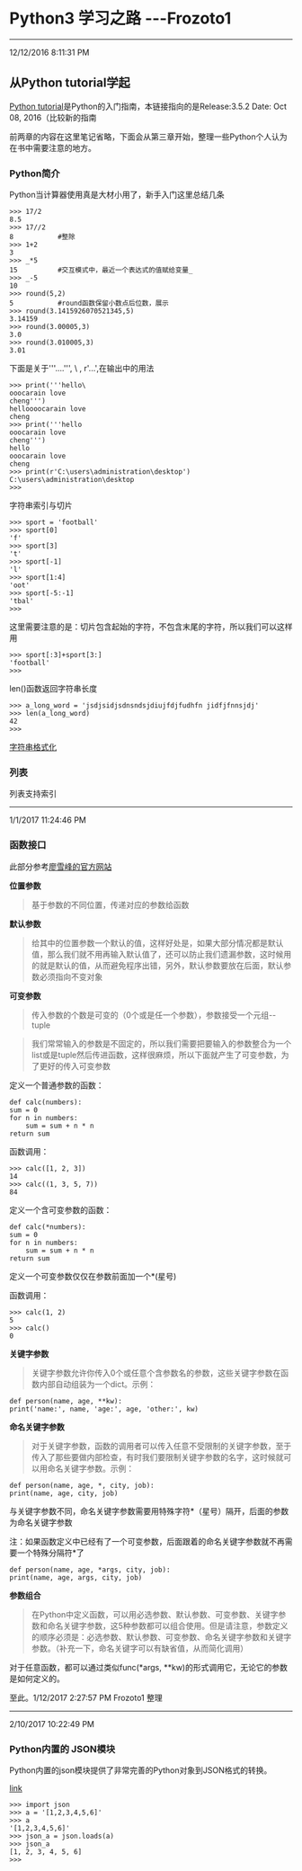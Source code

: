 # Python3 学习之路   ---Frozoto1
---
12/12/2016 8:11:31 PM 
## 从Python tutorial学起 ##
[Python tutorial](http://www.pythondoc.com/pythontutorial3)是Python的入门指南，本链接指向的是Release:3.5.2 Date:	Oct 08, 2016（比较新的指南

前两章的内容在这里笔记省略，下面会从第三章开始，整理一些Python个人认为在书中需要注意的地方。	

### Python简介 ###
Python当计算器使用真是大材小用了，新手入门这里总结几条


	>>> 17/2
	8.5			
	>>> 17//2
	8			#整除
	>>> 1+2
	3
	>>> _*5
	15			#交互模式中，最近一个表达式的值赋给变量_ 
	>>> _-5
	10
	>>> round(5,2)
	5			#round函数保留小数点后位数，展示
	>>> round(3.1415926070521345,5)
	3.14159
	>>> round(3.00005,3)
	3.0
	>>> round(3.010005,3)
	3.01
下面是关于'''....''', \ , r'...',在输出中的用法	

   
	>>> print('''hello\
	ooocarain love
	cheng''')
	helloooocarain love
	cheng
	>>> print('''hello
	ooocarain love
	cheng''')
	hello
	ooocarain love
	cheng
	>>> print(r'C:\users\administration\desktop')
	C:\users\administration\desktop
	>>> 

字符串索引与切片

	
	>>> sport = 'football'
	>>> sport[0]
	'f'
	>>> sport[3]
	't'
	>>> sport[-1]
	'l'
	>>> sport[1:4]
	'oot'
	>>> sport[-5:-1]
	'tbal'
	>>> 

这里需要注意的是：切片包含起始的字符，不包含末尾的字符，所以我们可以这样用

	>>> sport[:3]+sport[3:]
	'football'
	>>> 

len()函数返回字符串长度

	>>> a_long_word = 'jsdjsidjsdnsndsjdiujfdjfudhfn jidfjfnnsjdj'
	>>> len(a_long_word)
	42
	>>> 
[字符串格式化](https://docs.python.org/3/library/stdtypes.html#str.format)
### 列表 ###
列表支持索引		

---
1/1/2017 11:24:46 PM 

### 函数接口 ###

此部分参考[廖雪峰的官方网站](http://www.liaoxuefeng.com/wiki/0014316089557264a6b348958f449949df42a6d3a2e542c000/001431752945034eb82ac80a3e64b9bb4929b16eeed1eb9000)

**位置参数**	
>基于参数的不同位置，传递对应的参数给函数
>	

**默认参数**
>给其中的位置参数一个默认的值，这样好处是，如果大部分情况都是默认值，那么我们就不用再输入默认值了，还可以防止我们遗漏参数，这时候用的就是默认的值，从而避免程序出错，另外，默认参数要放在后面，默认参数必须指向不变对象

**可变参数**
> 传入参数的个数是可变的（0个或是任一个参数），参数接受一个元组--tuple


> 我们常常输入的参数是不固定的，所以我们需要把要输入的参数整合为一个list或是tuple然后传进函数，这样很麻烦，所以下面就产生了可变参数，为了更好的传入可变参数

定义一个普通参数的函数：		

	def calc(numbers):
    sum = 0
    for n in numbers:
        sum = sum + n * n
    return sum
函数调用：

	>>> calc([1, 2, 3])
	14
	>>> calc((1, 3, 5, 7))
	84
定义一个含可变参数的函数：	

	def calc(*numbers):
    sum = 0
    for n in numbers:
        sum = sum + n * n
    return sum
定义一个可变参数仅仅在参数前面加一个*(星号)		

函数调用：	

	>>> calc(1, 2)
	5
	>>> calc()
	0
**关键字参数**	
> 关键字参数允许你传入0个或任意个含参数名的参数，这些关键字参数在函数内部自动组装为一个dict。示例：

    def person(name, age, **kw):
    print('name:', name, 'age:', age, 'other:', kw)

**命名关键字参数**
> 对于关键字参数，函数的调用者可以传入任意不受限制的关键字参数，至于传入了那些要做内部检查，有时我们要限制关键字参数的名字，这时候就可以用命名关键字参数。示例：

    def person(name, age, *, city, job):
    print(name, age, city, job)

与关键字参数不同，命名关键字参数需要用特殊字符*（星号）隔开，后面的参数为命名关键字参数

注：如果函数定义中已经有了一个可变参数，后面跟着的命名关键字参数就不再需要一个特殊分隔符*了

    def person(name, age, *args, city, job):
    print(name, age, args, city, job)

**参数组合**	
> 在Python中定义函数，可以用必选参数、默认参数、可变参数、关键字参数和命名关键字参数，这5种参数都可以组合使用。但是请注意，参数定义的顺序必须是：必选参数、默认参数、可变参数、命名关键字参数和关键字参数。（补充一下，命名关键字可以有缺省值，从而简化调用）


对于任意函数，都可以通过类似func(*args, **kw)的形式调用它，无论它的参数是如何定义的。	

至此。1/12/2017 2:27:57 PM Frozoto1 整理

---		

2/10/2017 10:22:49 PM 

### Python内置的 JSON模块 ###

Python内置的json模块提供了非常完善的Python对象到JSON格式的转换。

[link](http://www.liaoxuefeng.com/wiki/0014316089557264a6b348958f449949df42a6d3a2e542c000/00143192607210600a668b5112e4a979dd20e4661cc9c97000)

	>>> import json 
    >>> a = '[1,2,3,4,5,6]'
    >>> a
    '[1,2,3,4,5,6]'
    >>> json_a = json.loads(a)
    >>> json_a
    [1, 2, 3, 4, 5, 6]
    >>> 







